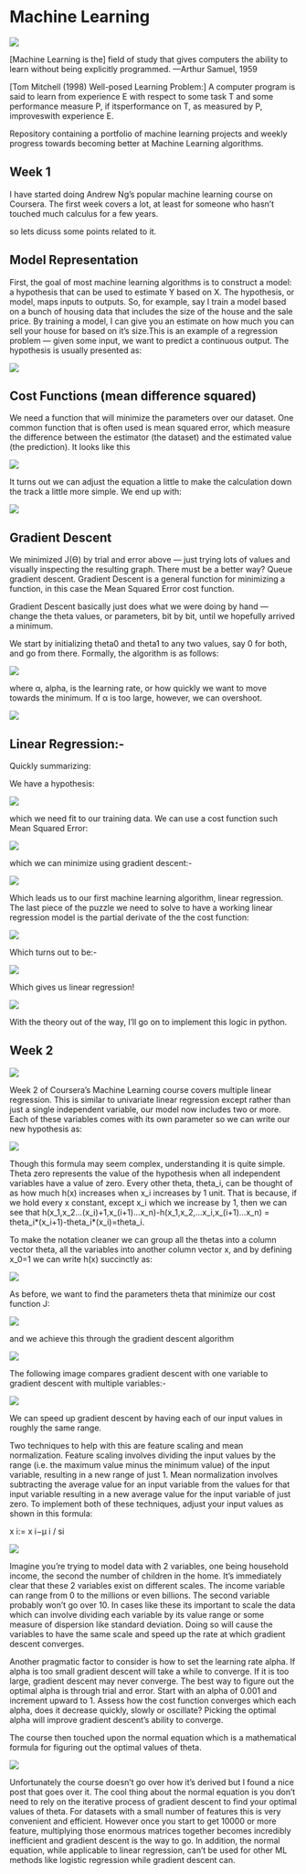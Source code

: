 # Machine Learning

![](/images/ml1.png)

[Machine Learning is the] field of study that gives computers the ability to learn without being explicitly programmed. —Arthur Samuel, 1959

[Tom Mitchell (1998) Well-posed Learning Problem:] A computer program is said to learn from experience E with respect to some task T
and some performance measure P, if itsperformance on T, as measured by P, improveswith experience E. 

Repository containing a portfolio of machine learning projects and weekly progress towards becoming better at Machine Learning algorithms.

## Week 1

I have started doing Andrew Ng’s popular machine learning course on Coursera. The first week covers a lot, at least for someone who hasn’t touched much calculus for a few years.

so lets dicuss some points related to it.


## Model Representation

First, the goal of most machine learning algorithms is to construct a model: a hypothesis that can be used to estimate Y based on X. The hypothesis, or model, maps inputs to outputs. So, for example, say I train a model based on a bunch of housing data that includes the size of the house and the sale price. By training a model, I can give you an estimate on how much you can sell your house for based on it’s size.This is an example of a regression problem — given some input, we want to predict a continuous output.
The hypothesis is usually presented as:

![](/images/LR.png)


## Cost Functions (mean difference squared)

We need a function that will minimize the parameters over our dataset. One common function that is often used is mean squared error, which measure the difference between the estimator (the dataset) and the estimated value (the prediction). It looks like this

![](/images/MSE1.png)

It turns out we can adjust the equation a little to make the calculation down the track a little more simple. We end up with:

![](/images/MSE2.png)

## Gradient Descent

We minimized J(ϴ) by trial and error above — just trying lots of values and visually inspecting the resulting graph. There must be a better way? Queue gradient descent. Gradient Descent is a general function for minimizing a function, in this case the Mean Squared Error cost function.

Gradient Descent basically just does what we were doing by hand — change the theta values, or parameters, bit by bit, until we hopefully arrived a minimum.

We start by initializing theta0 and theta1 to any two values, say 0 for both, and go from there. Formally, the algorithm is as follows:

![](/images/GD2.png)

where α, alpha, is the learning rate, or how quickly we want to move towards the minimum. If α is too large, however, we can overshoot.

![](/images/GD1.png)

## Linear Regression:- 

Quickly summarizing:

We have a hypothesis:

![](/images/LR.png)

which we need fit to our training data. We can use a cost function such Mean Squared Error:

![](/images/LR1.png)

which we can minimize using gradient descent:-

![](/images/LR2.png)

Which leads us to our first machine learning algorithm, linear regression. The last piece of the puzzle we need to solve to have a working linear regression model is the partial derivate of the the cost function:

![](/images/LR3.png)

Which turns out to be:-

![](/images/LR4.png)

Which gives us linear regression!

![](/images/LR5.png)

With the theory out of the way, I’ll go on to implement this logic in python.

## Week 2
![](/images/Week2/MF.png)

Week 2 of Coursera’s Machine Learning course covers multiple linear regression. This is similar to univariate linear regression except rather than just a single independent variable, our model now includes two or more. Each of these variables comes with its own parameter so we can write our new hypothesis as:

![](/images/Week2/MF1.png)

Though this formula may seem complex, understanding it is quite simple. Theta zero represents the value of the hypothesis when all independent variables have a value of zero. Every other theta, theta_i, can be thought of as how much h(x) increases when x_i increases by 1 unit. That is because, if we hold every x constant, except x_i which we increase by 1, then we can see that h(x_1,x_2…(x_i)+1,x_(i+1)…x_n)-h(x_1,x_2,…x_i,x_(i+1)…x_n) = theta_i*(x_i+1)-theta_i*(x_i)=theta_i.

To make the notation cleaner we can group all the thetas into a column vector theta, all the variables into another column vector x, and by defining x_0=1 we can write h(x) succinctly as:


![](/images/Week2/MF2.png)

As before, we want to find the parameters theta that minimize our cost function J:

![](/images/Week2/MF3.png)

and we achieve this through the gradient descent algorithm

![](/images/Week2/MF4.png)

The following image compares gradient descent with one variable to gradient descent with multiple variables:-

![](/images/Week2/MF5.png)

We can speed up gradient descent by having each of our input values in roughly the same range.

Two techniques to help with this are feature scaling and mean normalization. Feature scaling involves dividing the input values by the range (i.e. the maximum value minus the minimum value) of the input variable, resulting in a new range of just 1. Mean normalization involves subtracting the average value for an input variable from the values for that input variable resulting in a new average value for the input variable of just zero. To implement both of these techniques, adjust your input values as shown in this formula:

x i:= x i−μ i / si

![](/images/Week2/MF6.png)

Imagine you’re trying to model data with 2 variables, one being household income, the second the number of children in the home. It’s immediately clear that these 2 variables exist on different scales. The income variable can range from 0 to the millions or even billions. The second variable probably won’t go over 10. In cases like these its important to scale the data which can involve dividing each variable by its value range or some measure of dispersion like standard deviation. Doing so will cause the variables to have the same scale and speed up the rate at which gradient descent converges.

Another pragmatic factor to consider is how to set the learning rate alpha. If alpha is too small gradient descent will take a while to converge. If it is too large, gradient descent may never converge. The best way to figure out the optimal alpha is through trial and error. Start with an alpha of 0.001 and increment upward to 1. Assess how the cost function converges which each alpha, does it decrease quickly, slowly or oscillate? Picking the optimal alpha will improve gradient descent’s ability to converge.

The course then touched upon the normal equation which is a mathematical formula for figuring out the optimal values of theta.

![](/images/Week2/MF7.png)

Unfortunately the course doesn’t go over how it’s derived but I found a nice post that goes over it. The cool thing about the normal equation is you don’t need to rely on the iterative process of gradient descent to find your optimal values of theta. For datasets with a small number of features this is very convenient and efficient. However once you start to get 10000 or more feature, multiplying those enormous matrices together becomes incredibly inefficient and gradient descent is the way to go. In addition, the normal equation, while applicable to linear regression, can’t be used for other ML methods like logistic regression while gradient descent can. 



